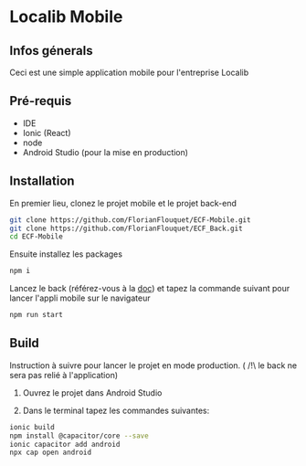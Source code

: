# Localib Mobile

## Infos génerals
Ceci est une simple application mobile pour l'entreprise Localib

## Pré-requis

- IDE 
- Ionic (React)
- node
- Android Studio (pour la mise en production)

## Installation

En premier lieu, clonez le projet mobile et le projet back-end
```bash
git clone https://github.com/FlorianFlouquet/ECF-Mobile.git
git clone https://github.com/FlorianFlouquet/ECF_Back.git
cd ECF-Mobile
```

Ensuite installez les packages
```bash
npm i
```

Lancez le back (référez-vous à la [doc](https://github.com/FlorianFlouquet/ECF_Back)) et tapez la commande suivant pour lancer l'appli mobile sur le navigateur
```bash
npm run start
```

## Build

Instruction à suivre pour lancer le projet en mode production. ( /!\ le back ne sera pas relié à l'application)

1. Ouvrez le projet dans Android Studio

2. Dans le terminal tapez les commandes suivantes: 
```bash
ionic build
npm install @capacitor/core --save
ionic capacitor add android
npx cap open android
```